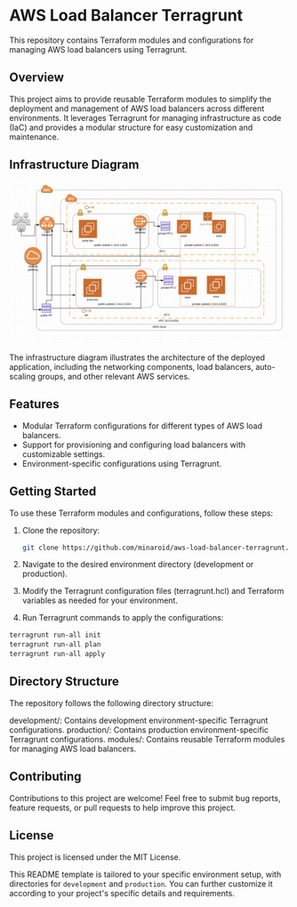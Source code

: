 # AWS Load Balancer Terragrunt

This repository contains Terraform modules and configurations for managing AWS load balancers using Terragrunt.

## Overview

This project aims to provide reusable Terraform modules to simplify the deployment and management of AWS load balancers across different environments. It leverages Terragrunt for managing infrastructure as code (IaC) and provides a modular structure for easy customization and maintenance.

## Infrastructure Diagram

![Infrastructure Diagram](assets/infrastructure_diagram.png)

The infrastructure diagram illustrates the architecture of the deployed application, including the networking components, load balancers, auto-scaling groups, and other relevant AWS services.

## Features

- Modular Terraform configurations for different types of AWS load balancers.
- Support for provisioning and configuring load balancers with customizable settings.
- Environment-specific configurations using Terragrunt.

## Getting Started

To use these Terraform modules and configurations, follow these steps:

1. Clone the repository:

   ```bash
   git clone https://github.com/minaroid/aws-load-balancer-terragrunt.git
   ```

2. Navigate to the desired environment directory (development or production).
3. Modify the Terragrunt configuration files (terragrunt.hcl) and Terraform variables as needed for your environment.
4. Run Terragrunt commands to apply the configurations:

```bash
terragrunt run-all init
terragrunt run-all plan
terragrunt run-all apply
```
## Directory Structure

The repository follows the following directory structure:

development/: Contains development environment-specific Terragrunt configurations.
production/: Contains production environment-specific Terragrunt configurations.
modules/: Contains reusable Terraform modules for managing AWS load balancers.

## Contributing

Contributions to this project are welcome! Feel free to submit bug reports, feature requests, or pull requests to help improve this project.


## License

This project is licensed under the MIT License.


This README template is tailored to your specific environment setup, with directories for `development` and `production`. You can further customize it according to your project's specific details and requirements.
